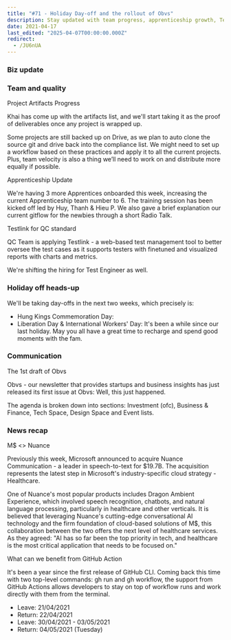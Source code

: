 ```yaml
---
title: "#71 - Holiday Day-off and the rollout of Obvs"
description: Stay updated with team progress, apprenticeship growth, Testlink QC tools, upcoming holidays, the new Obvs newsletter, Microsoft-Nuance AI healthcare acquisition, and GitHub Actions benefits.
date: 2021-04-17
last_edited: "2025-04-07T00:00:00.000Z"
redirect:
  - /JU6nUA
---
```


### Biz update

### Team and quality

Project Artifacts Progress

Khai has come up with the artifacts list, and we'll start taking it as the proof of deliverables once any project is wrapped up.

Some projects are still backed up on Drive, as we plan to auto clone the source git and drive back into the compliance list. We might need to set up a workflow based on these practices and apply it to all the current projects. Plus, team velocity is also a thing we’ll need to work on and distribute more equally if possible.

Apprenticeship Update

We're having 3 more Apprentices onboarded this week, increasing the current Apprenticeship team number to 6. The training session has been kicked off led by Huy, Thanh & Hieu P. We also gave a brief explanation our current gitflow for the newbies through a short Radio Talk.

Testlink for QC standard

QC Team is applying Testlink - a web-based test management tool to better oversee the test cases as it supports testers with finetuned and visualized reports with charts and metrics.

We're shifting the hiring for Test Engineer as well.

### Holiday off heads-up

We'll be taking day-offs in the next two weeks, which precisely is:

- Hung Kings Commemoration Day:
- Liberation Day & International Workers' Day:
  It's been a while since our last holiday. May you all have a great time to recharge and spend good moments with the fam.

### Communication

The 1st draft of Obvs

Obvs - our newsletter that provides startups and business insights has just released its first issue at Obvs: Well, this just happened.

The agenda is broken down into sections: Investment (ofc), Business & Finance, Tech Space, Design Space and Event lists.

### News recap

M$ <> Nuance

Previously this week, Microsoft announced to acquire Nuance Communication - a leader in speech-to-text for $19.7B. The acquisition represents the latest step in Microsoft's industry-specific cloud strategy - Healthcare.

One of Nuance's most popular products includes Dragon Ambient Experience, which involved speech recognition, chatbots, and natural language processing, particularly in healthcare and other verticals. It is believed that leveraging Nuance's cutting-edge conversational AI technology and the firm foundation of cloud-based solutions of M$, this collaboration between the two offers the next level of healthcare services. As they agreed: "AI has so far been the top priority in tech, and healthcare is the most critical application that needs to be focused on."

What can we benefit from GitHub Action

It's been a year since the first release of GitHub CLI. Coming back this time with two top-level commands: gh run and gh workflow, the support from GitHub Actions allows developers to stay on top of workflow runs and work directly with them from the terminal.

- Leave: 21/04/2021
- Return: 22/04/2021
- Leave: 30/04/2021 - 03/05/2021
- Return: 04/05/2021 (Tuesday)

